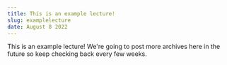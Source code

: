 ```yaml
---
title: This is an example lecture!
slug: examplelecture
date: August 8 2022
---
```


This is an example lecture! We're going to post more archives here in the future so keep checking back every few weeks.
